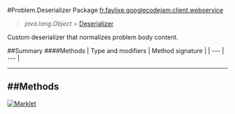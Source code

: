 #Problem.Deserializer
Package [fr.faylixe.googlecodejam.client.webservice](README.md)<br>

> *java.lang.Object* > <a href="Deserializer.md">Deserializer</a>

Custom deserializer that normalizes problem body content.

##Summary
####Methods
| Type and modifiers | Method signature |
| --- | --- |

---


##Methods
---

[![Marklet](https://img.shields.io/badge/Generated%20by-Marklet-green.svg)](https://github.com/Faylixe/marklet)